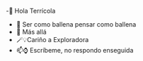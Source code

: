 -👋 Hola Terrícola
- 🐳 Ser como ballena pensar como ballena
- 🔭 Más allá
- 🪄💡Cariño a Exploradora
- 📫⌚ Escríbeme, no respondo enseguida
<!---
joaquindurazno/joaquindurazno is a ✨ special ✨ repository because its `README.md` (this file) appears on your GitHub profile.
You can click the Preview link to take a look at your changes.
--->
